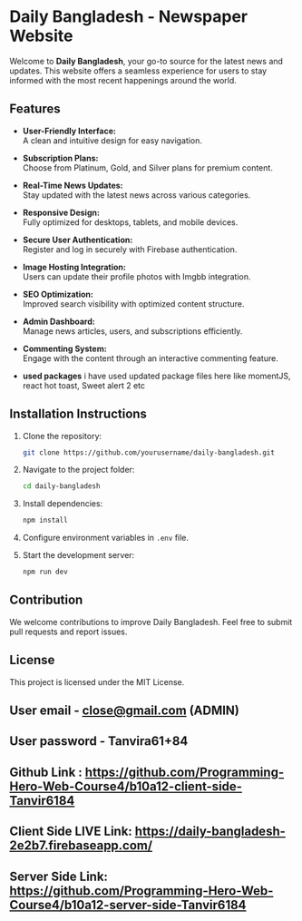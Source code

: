 # Daily Bangladesh - Newspaper Website

Welcome to **Daily Bangladesh**, your go-to source for the latest news and updates. This website offers a seamless experience for users to stay informed with the most recent happenings around the world.

## Features

- **User-Friendly Interface:**  
  A clean and intuitive design for easy navigation.

- **Subscription Plans:**  
  Choose from Platinum, Gold, and Silver plans for premium content.

- **Real-Time News Updates:**  
  Stay updated with the latest news across various categories.

- **Responsive Design:**  
  Fully optimized for desktops, tablets, and mobile devices.

- **Secure User Authentication:**  
  Register and log in securely with Firebase authentication.

- **Image Hosting Integration:**  
  Users can update their profile photos with Imgbb integration.

- **SEO Optimization:**  
  Improved search visibility with optimized content structure.

- **Admin Dashboard:**  
  Manage news articles, users, and subscriptions efficiently.

- **Commenting System:**  
  Engage with the content through an interactive commenting feature.

- **used packages**
  i have used updated package files here like momentJS, react hot toast, Sweet alert 2 etc

## Installation Instructions

1. Clone the repository:

   ```bash
   git clone https://github.com/yourusername/daily-bangladesh.git
   ```

2. Navigate to the project folder:

   ```bash
   cd daily-bangladesh
   ```

3. Install dependencies:

   ```bash
   npm install
   ```

4. Configure environment variables in `.env` file.

5. Start the development server:
   ```bash
   npm run dev
   ```

## Contribution

We welcome contributions to improve Daily Bangladesh. Feel free to submit pull requests and report issues.

## License

This project is licensed under the MIT License.

## User email - close@gmail.com (ADMIN)

## User password - Tanvira61+84

## Github Link : https://github.com/Programming-Hero-Web-Course4/b10a12-client-side-Tanvir6184

## Client Side LIVE Link: https://daily-bangladesh-2e2b7.firebaseapp.com/

## Server Side Link: https://github.com/Programming-Hero-Web-Course4/b10a12-server-side-Tanvir6184

